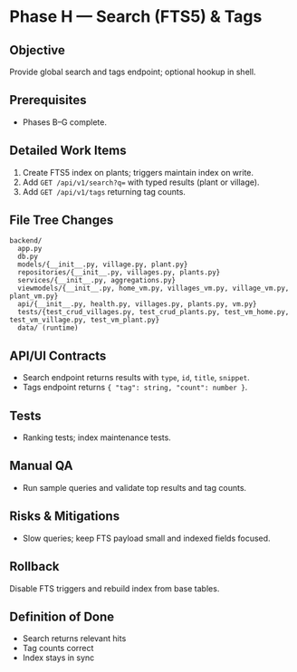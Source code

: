 # Phase H — Search (FTS5) & Tags
## Objective
Provide global search and tags endpoint; optional hookup in shell.

## Prerequisites
- Phases B–G complete.

## Detailed Work Items
1. Create FTS5 index on plants; triggers maintain index on write.
2. Add `GET /api/v1/search?q=` with typed results (plant or village).
3. Add `GET /api/v1/tags` returning tag counts.

## File Tree Changes
```
backend/
  app.py
  db.py
  models/{__init__.py, village.py, plant.py}
  repositories/{__init__.py, villages.py, plants.py}
  services/{__init__.py, aggregations.py}
  viewmodels/{__init__.py, home_vm.py, villages_vm.py, village_vm.py, plant_vm.py}
  api/{__init__.py, health.py, villages.py, plants.py, vm.py}
  tests/{test_crud_villages.py, test_crud_plants.py, test_vm_home.py, test_vm_village.py, test_vm_plant.py}
  data/ (runtime)
```

## API/UI Contracts
- Search endpoint returns results with `type`, `id`, `title`, `snippet`.
- Tags endpoint returns `{ "tag": string, "count": number }`.

## Tests
- Ranking tests; index maintenance tests.

## Manual QA
- Run sample queries and validate top results and tag counts.

## Risks & Mitigations
- Slow queries; keep FTS payload small and indexed fields focused.

## Rollback
Disable FTS triggers and rebuild index from base tables.

## Definition of Done
- Search returns relevant hits
- Tag counts correct
- Index stays in sync
